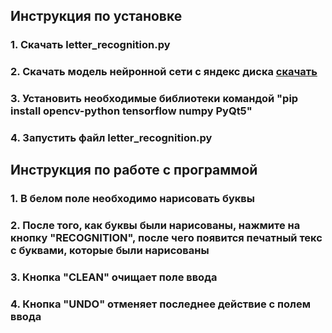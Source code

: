 ## Инструкция по установке

### 1. Скачать letter_recognition.py 
### 2. Скачать модель нейронной сети с яндекс диска [скачать](https://disk.yandex.ru/d/WABNyrhWZ5_28A)
### 3. Установить необходимые библиотеки командой "pip install opencv-python tensorflow numpy PyQt5"
### 4. Запустить файл letter_recognition.py

## Инструкция по работе с программой

### 1. В белом поле необходимо нарисовать буквы
### 2. После того, как буквы были нарисованы, нажмите на кнопку "RECOGNITION", после чего появится печатный текс с буквами, которые были нарисованы
### 3. Кнопка "CLEAN" очищает поле ввода
### 4. Кнопка "UNDO" отменяет последнее действие с полем ввода
